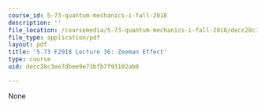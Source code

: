 ```yaml
---
course_id: 5-73-quantum-mechanics-i-fall-2018
description: ''
file_location: /coursemedia/5-73-quantum-mechanics-i-fall-2018/decc28c3ee7dbee9e73bfb7f93102ab0_MIT5_73F18_Lec36.pdf
file_type: application/pdf
layout: pdf
title: '5.73 F2018 Lecture 36: Zeeman Effect'
type: course
uid: decc28c3ee7dbee9e73bfb7f93102ab0

---
```

None